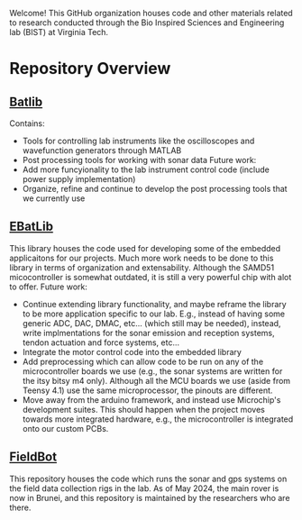 Welcome! This GitHub organization houses code and other materials related to research conducted through the Bio Inspired Sciences and Engineering lab (BIST) at Virginia Tech. 

# Repository Overview

## [Batlib](https://github.com/BIST-Research/BatLib)
Contains:
- Tools for controlling lab instruments like the oscilloscopes and wavefunction generators through MATLAB
- Post processing tools for working with sonar data
Future work:
- Add more funcyionality to the lab instrument control code (include power supply implementation)
- Organize, refine and continue to develop the post processing tools that we currently use

## [EBatLib](https://github.com/BIST-Research/EBatLib)
This library houses the code used for developing some of the embedded applicaitons for our projects. Much more work needs to be done to this library in terms of organization and extensability. Although the SAMD51 micocontroller is somewhat outdated, it is still a very powerful chip with alot to offer. 
Future work:
- Continue extending library functionality, and maybe reframe the library to be more application specific to our lab. E.g., instead of having some generic ADC, DAC, DMAC, etc... (which still may be needed), instead, write implmentations for the sonar emission and reception systems, tendon actuation and force systems, etc...
- Integrate the motor control code into the embedded library
- Add preprocessing which can allow code to be run on any of the microcontroller boards we use (e.g., the sonar systems are written for the itsy bitsy m4 only). Although all the MCU boards we use (aside from Teensy 4.1) use the same microprocessor, the pinouts are different. 
- Move away from the arduino framework, and instead use Microchip's development suites. This should happen when the project moves towards more integrated hardware, e.g., the microcontroller is integrated onto our custom PCBs.

## [FieldBot](https://github.com/BIST-Research/fieldbot)
This repository houses the code which runs the sonar and gps systems on the field data collection rigs in the lab. As of May 2024, the main rover is now in Brunei, and this repository is maintained by the researchers who are there. 









